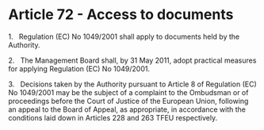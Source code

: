 # Article 72 - Access to documents


1.   Regulation (EC) No 1049/2001 shall apply to documents held by the Authority.

2.   The Management Board shall, by 31 May 2011, adopt practical measures for applying Regulation (EC) No 1049/2001.

3.   Decisions taken by the Authority pursuant to Article 8 of Regulation (EC) No 1049/2001 may be the subject of a complaint to the Ombudsman or of proceedings before the Court of Justice of the European Union, following an appeal to the Board of Appeal, as appropriate, in accordance with the conditions laid down in Articles 228 and 263 TFEU respectively.
